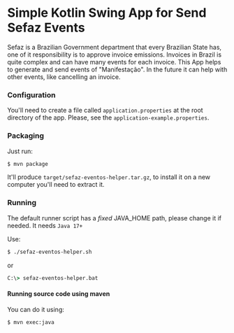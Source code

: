 # Simple Kotlin Swing App for Send Sefaz Events
Sefaz is a Brazilian Government department that every Brazilian State has, one of it responsibility is to approve invoice emissions.
Invoices in Brazil is quite complex and can have many events for each invoice.
This App helps to generate and send events of "Manifestação".
In the future it can help with other events, like cancelling an invoice.

### Configuration
You'll need to create a file called `application.properties` at the root directory of the app.
Please, see the `application-example.properties`.

### Packaging
Just run:
```bash
$ mvn package
```

It'll produce `target/sefaz-eventos-helper.tar.gz`, to install it on a new computer you'll need to extract it.

### Running
The default runner script has a *fixed* JAVA_HOME path, please change it if needed.
It needs `Java 17+`

Use:
```bash
$ ./sefaz-eventos-helper.sh
```
or
```bat
C:\> sefaz-eventos-helper.bat
```

#### Running source code using maven
You can do it using:
```bash
$ mvn exec:java
```
